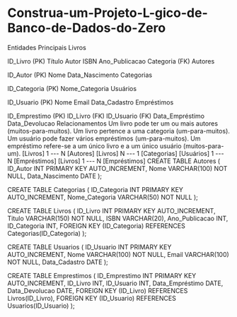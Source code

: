 # Construa-um-Projeto-L-gico-de-Banco-de-Dados-do-Zero
Entidades Principais
Livros

ID_Livro (PK)
Título
Autor
ISBN
Ano_Publicacao
Categoria (FK)
Autores

ID_Autor (PK)
Nome
Data_Nascimento
Categorias

ID_Categoria (PK)
Nome_Categoria
Usuários

ID_Usuario (PK)
Nome
Email
Data_Cadastro
Empréstimos

ID_Emprestimo (PK)
ID_Livro (FK)
ID_Usuario (FK)
Data_Empréstimo
Data_Devolucao
Relacionamentos
Um livro pode ter um ou mais autores (muitos-para-muitos).
Um livro pertence a uma categoria (um-para-muitos).
Um usuário pode fazer vários empréstimos (um-para-muitos).
Um empréstimo refere-se a um único livro e a um único usuário (muitos-para-um).
[Livros] 1 --- N [Autores]
[Livros] N --- 1 [Categorias]
[Usuários] 1 --- N [Empréstimos]
[Livros] 1 --- N [Empréstimos]
CREATE TABLE Autores (
    ID_Autor INT PRIMARY KEY AUTO_INCREMENT,
    Nome VARCHAR(100) NOT NULL,
    Data_Nascimento DATE
);

CREATE TABLE Categorias (
    ID_Categoria INT PRIMARY KEY AUTO_INCREMENT,
    Nome_Categoria VARCHAR(50) NOT NULL
);

CREATE TABLE Livros (
    ID_Livro INT PRIMARY KEY AUTO_INCREMENT,
    Titulo VARCHAR(150) NOT NULL,
    ISBN VARCHAR(20),
    Ano_Publicacao INT,
    ID_Categoria INT,
    FOREIGN KEY (ID_Categoria) REFERENCES Categorias(ID_Categoria)
);

CREATE TABLE Usuarios (
    ID_Usuario INT PRIMARY KEY AUTO_INCREMENT,
    Nome VARCHAR(100) NOT NULL,
    Email VARCHAR(100) NOT NULL,
    Data_Cadastro DATE
);

CREATE TABLE Emprestimos (
    ID_Emprestimo INT PRIMARY KEY AUTO_INCREMENT,
    ID_Livro INT,
    ID_Usuario INT,
    Data_Empréstimo DATE,
    Data_Devolucao DATE,
    FOREIGN KEY (ID_Livro) REFERENCES Livros(ID_Livro),
    FOREIGN KEY (ID_Usuario) REFERENCES Usuarios(ID_Usuario)
);
